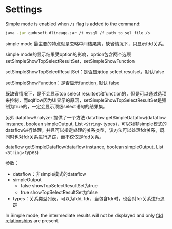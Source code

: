 # Settings

Simple mode is enabled when `/s` flag is added to the command:

```bash
java -jar gudusoft.dlineage.jar /t mssql /f path_to_sql_file /s
```

simple mode 最主要的特点就是忽略中间结果集，缺省情况下，只显示fdd关系。

simple mode的显示结果受option的影响，option包含两个选项 setSimpleShowTopSelectResultSet，setSimpleShowFunction

setSimpleShowTopSelectResultSet：是否显示top select resulset，默认false

setSimpleShowFunction：是否显示function, 默认 false

既缺省情况下，是不会显示top select resultset和function的，但是可以通过选项来控制，而sqlflow因为UI显示的原因，setSimpleShowTopSelectResultSet是强制为true的，一定会显示顶级select语句的结果集。

另外 dataflowAnalyzer 提供了一个方法 dataflow getSimpleDataflow(dataflow instance, boolean simpleOutput, List `<String>` types)，可以对非simple模式的dataflow进行处理，并且可以指定处理的关系类型，该方法可以处理fdr关系，既同时也对fdr关系进行追踪，而不仅仅是fdd关系。

dataflow getSimpleDataflow(dataflow instance, boolean simpleOutput, List `<String>` types)

参数：

* dataflow：非simple模式的dataflow
* simpleOutput
  * false showTopSelectResultSet为true
  * true showTopSelectResultSet为false
* types：关系类型列表，可以为fdd, fdr，当包含fdr时，也会对fdr关系进行追踪

In Simple mode, the intermediate results will not be displayed and only [fdd relationships](../../../2.-concepts/data-lineage/dataflow/relations-generated-by-sqlflow.md#the-meaning-of-the-letter-in-fdd-fdr) are present.
